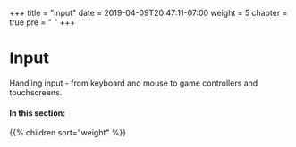 +++
title = "Input"
date = 2019-04-09T20:47:11-07:00
weight = 5
chapter = true
pre = "<i class='fas fa-gamepad fa-fw'></i> "
+++

# <i class='fas fa-gamepad'></i> Input

Handling input - from keyboard and mouse to game controllers and touchscreens.

#### In this section:

{{% children  sort="weight" %}}
